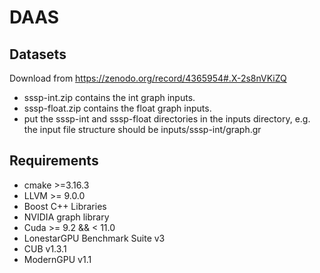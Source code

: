 # DAAS

## Datasets

Download from https://zenodo.org/record/4365954#.X-2s8nVKiZQ

- sssp-int.zip contains the int graph inputs.
- sssp-float.zip contains the float graph inputs.
- put the sssp-int and sssp-float directories in the inputs directory, e.g. the input file structure should be
inputs/sssp-int/graph.gr

## Requirements

- cmake >=3.16.3
- LLVM >= 9.0.0
- Boost C++ Libraries
- NVIDIA graph library
- Cuda >= 9.2 && < 11.0
- LonestarGPU Benchmark Suite v3
- CUB v1.3.1
- ModernGPU v1.1
